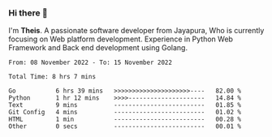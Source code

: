 ### Hi there 👋

I'm <b>Theis</b>. A passionate software developer from Jayapura, Who is currently focusing on Web platform development. Experience in Python Web Framework and Back end development using Golang.

 
 <!--START_SECTION:waka-->

```text
From: 08 November 2022 - To: 15 November 2022

Total Time: 8 hrs 7 mins

Go           6 hrs 39 mins   >>>>>>>>>>>>>>>>>>>>>----   82.00 %
Python       1 hr 12 mins    >>>>---------------------   14.84 %
Text         9 mins          -------------------------   01.85 %
Git Config   4 mins          -------------------------   01.02 %
HTML         1 min           -------------------------   00.28 %
Other        0 secs          -------------------------   00.01 %
```

<!--END_SECTION:waka-->
